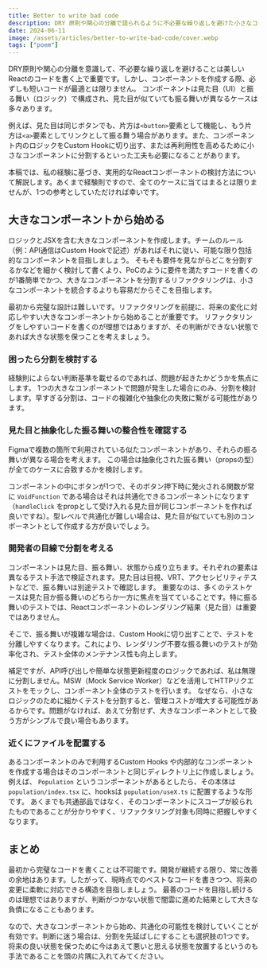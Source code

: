 ```yaml
---
title: Better to write bad code
description: DRY 原則や関心の分離で語られるように不必要な繰り返しを避けた小さなコードは綺麗と言われます。ただし現実的にその観点から悪いコードを書くのが良い場合もあります。
date: 2024-06-11
image: /assets/articles/better-to-write-bad-code/cover.webp
tags: ["poem"]
---
```


DRY原則や関心の分離を意識して、不必要な繰り返しを避けることは美しいReactのコードを書く上で重要です。しかし、コンポーネントを作成する際、必ずしも短いコードが最適とは限りません。
コンポーネントは見た目（UI）と振る舞い（ロジック）で構成され、見た目が似ていても振る舞いが異なるケースは多々あります。

例えば、見た目は同じボタンでも、片方は`<button>`要素として機能し、もう片方は`<a>`要素としてリンクとして振る舞う場合があります。また、コンポーネント内のロジックをCustom Hookに切り出す、または再利用性を高めるために小さなコンポーネントに分割するといった工夫も必要になることがあります。

本稿では、私の経験に基づき、実用的なReactコンポーネントの検討方法について解説します。あくまで経験則ですので、全てのケースに当てはまるとは限りませんが、1つの参考としていただければ幸いです。

## 大きなコンポーネントから始める

ロジックとJSXを含む大きなコンポーネントを作成します。チームのルール（例：API通信はCustom Hookで記述）があればそれに従い、可能な限り包括的なコンポーネントを目指しましょう。
そもそも要件を見ながらどこを分割するかなどを細かく検討して書くより、PoCのように要件を満たすコードを書くのが1番簡単でかつ、大きなコンポーネントを分割するリファクタリングは、小さなコンポーネントを統合するよりも容易だからそこを目指します。

最初から完璧な設計は難しいです。リファクタリングを前提に、将来の変化に対応しやすい大きなコンポーネントから始めることが重要です。
リファクタリングをしやすいコードを書くのが理想ではありますが、その判断ができない状態であれば大きな状態を保つことを考えましょう。

### 困ったら分割を検討する

経験則によらない判断基準を載せるのであれば、問題が起きたかどうかを焦点にします。
1つの大きなコンポーネントで問題が発生した場合にのみ、分割を検討します。早すぎる分割は、コードの複雑化や抽象化の失敗に繋がる可能性があります。

### 見た目と抽象化した振る舞いの整合性を確認する

Figmaで複数の箇所で利用されている似たコンポーネントがあり、それらの振る舞いが異なる場合を考えます。
この場合は抽象化された振る舞い（propsの型）が全てのケースに合致するかを検討します。

コンポーネントの中にボタンが1つで、そのボタン押下時に発火される関数が常に `VoidFunction` である場合はそれは共通化できるコンポーネントになります（`handleClick` をpropとして受け入れる見た目が同じコンポーネントを作れば良いですね）。型レベルで共通化が難しい場合は、見た目が似ていても別のコンポーネントとして作成する方が良いでしょう。

### 開発者の目線で分割を考える

コンポーネントは見た目、振る舞い、状態から成り立ちます。それぞれの要素は異なるテスト手法で検証されます。見た目は目視、VRT、アクセシビリティテストなどで、振る舞いは別途テストで確認します。
重要なのは、多くのテストケースは見た目か振る舞いのどちらか一方に焦点を当てていることです。特に振る舞いのテストでは、Reactコンポーネントのレンダリング結果（見た目）は重要ではありません。

そこで、振る舞いが複雑な場合は、Custom Hookに切り出すことで、テストを分離しやすくなります。これにより、レンダリング不要な振る舞いのテストが効率化され、テスト全体のメンテナンス性も向上します。

補足ですが、API呼び出しや簡単な状態更新程度のロジックであれば、私は無理に分割しません。MSW（Mock Service Worker）などを活用してHTTPリクエストをモックし、コンポーネント全体のテストを行います。
なぜなら、小さなロジックのために細かくテストを分割すると、管理コストが増大する可能性があるからです。問題がなければ、あえて分割せず、大きなコンポーネントとして扱う方がシンプルで良い場合もあります。

### 近くにファイルを配置する

あるコンポーネントのみで利用するCustom Hooks や内部的なコンポーネントを作成する場合はそのコンポーネントと同じディレクトリ上に作成しましょう。
例えば、 `Population` というコンポーネントがあるとしたら、その本体は `population/index.tsx` に、hooksは `population/useX.ts` に配置するような形です。
あくまでも共通部品ではなく、そのコンポーネントにスコープが絞られたものであることが分かりやすく、リファクタリング対象も同時に把握しやすくなります。

## まとめ

最初から完璧なコードを書くことは不可能です。開発が継続する限り、常に改善の余地はあります。したがって、現時点でのベストなコードを書きつつ、将来の変更に柔軟に対応できる構造を目指しましょう。
最善のコードを目指し続けるのは理想ではありますが、判断がつかない状態で闇雲に進めた結果として大きな負債になることもあります。

なので、大きなコンポーネントから始め、共通化の可能性を検討していくことが有効です。判断に迷う場合は、分割を先延ばしにすることも選択肢の1つです。
将来の良い状態を保つために今はあえて悪いと思える状態を放置するというのも手法であることを頭の片隅に入れてみてください。
